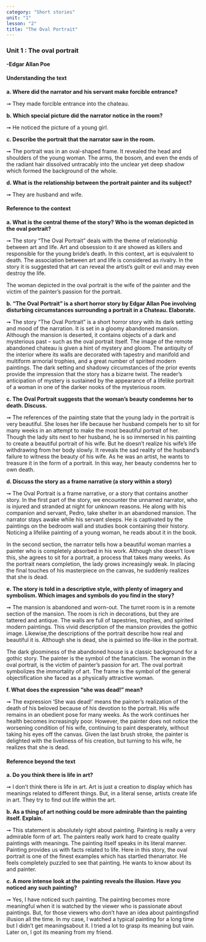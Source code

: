```yaml
---
category: "Short stories"
unit: "1"
lesson: "2"
title: "The Oval Portrait"
---
```

### Unit 1 : The oval portrait

**-Edgar Allan Poe**

#### Understanding the text

**a. Where did the narrator and his servant make forcible entrance?**

&#x279E; They made forcible entrance into the chateau.

**b. Which special picture did the narrator notice in the room?**

&#x279E;  He noticed the picture of a young girl.

**c. Describe the portrait that the narrator saw in the room.**

&#x279E; The portrait was in an oval-shaped frame. It revealed the head and shoulders of the young woman. The arms, the bosom, and even the ends of the radiant hair dissolved untracably into the unclear yet deep shadow which formed the background of the whole.

**d. What is the relationship between the portrait painter and its subject?**

&#x279E; They are husband and wife.

####  Reference to the context

**a. What is the central theme of the story? Who is the woman depicted in the oval portrait?**

&#x279E; The story “The Oval Portrait” deals with the theme of relationship between art and life. Art and obsession to it are showed as killers and  responsible for the young bride’s death. In this context, art is equivalent to death. The association between art and life is considered as rivalry. In the story it is suggested that art can reveal the artist’s guilt or evil and may even destroy the life.

The woman depicted in the oval portrait is the wife of the painter and the victim of the painter’s passion for the portrait.

**b. “The Oval Portrait” is a short horror story by Edgar Allan Poe involving disturbing circumstances surrounding a portrait in a Chateau. Elaborate.**

&#x279E; The story “The Oval Portrait” is a short horror story with its dark setting and mood of the narration. It is set in a gloomy abandoned mansion. Although the mansion is deserted, it contains objects of a dark and mysterious past – such as the oval portrait itself. The image of the remote abandoned chateau is given a hint of mystery and gloom. The antiquity of the interior where its walls are decorated with tapestry and manifold and multiform armorial trophies, and a great number of spirited modern paintings. The dark setting and shadowy circumstances of the prior events provide the impression that the story has a bizarre twist. The reader’s anticipation of mystery is sustained by the appearance of a lifelike portrait of a woman in one of the darker nooks of the mysterious room.

**c. The Oval Portrait suggests that the woman’s beauty condemns her to death. Discuss.**

&#x279E; The references of the painting state that the young lady in the portrait is very beautiful. She loses her life because her husband compels her to sit for many weeks in an attempt to make the most beautiful portrait of her. Though the lady sits next to her husband, he is so immersed in his painting to create a beautiful portrait of his wife. But he doesn’t realize his wife’s life withdrawing from her body slowly. It reveals the sad reality of the husband’s failure to witness the beauty of his wife. As he was an artist, he wants to treasure it in the form of a portrait. In this way, her beauty condemns her to own death.

**d. Discuss the story as a frame narrative (a story within a story)**

&#x279E; The Oval Portrait is a frame narrative, or a story that contains another story. In the first part of the story, we encounter the unnamed narrator, who is injured and stranded at night for unknown reasons. He along with his companion and servant, Pedro, take shelter in an abandoned mansion. The narrator stays awake while his servant sleeps. He is captivated by the paintings on the bedroom wall and studies  book containing their history. Noticing a lifelike painting of a young woman, he reads about it in the book.

In the second section, the narrator tells how a beautiful woman marries a painter who is completely absorbed in his work. Although she doesn’t love this, she agrees to sit for a portrait, a process that takes many weeks. As the portrait nears completion, the lady grows increasingly weak. In placing the final touches of his masterpiece on the canvas, he suddenly realizes that she is dead.

**e. The story is told in a descriptive style, with plenty of imagery and symbolism. Which images and symbols do you find in the story?**

&#x279E; The mansion is abandoned and worn-out. The turret room is in a remote section of the mansion. The room is rich in decorations, but they are tattered and antique. The walls are full of tapestries, trophies, and spirited modern paintings. This vivid description of the mansion provides the gothic image. Likewise,the descriptions of the portrait describe how real and beautiful it is. Although she is dead, she is painted so life-like in the portrait.

The dark gloominess of the abandoned house is a classic background for a gothic story. The painter is the symbol of the fanaticism. The woman in the oval portrait, is the victim of painter’s passion for art. The oval portrait symbolizes the immortality of art. The frame is the symbol of the general objectification she faced as a physically attractive woman.

**f. What does the expression “she was dead!” mean?**

&#x279E; The expression ‘She was dead!’ means the painter’s realization of the death of his beloved because of his devotion to the portrait. His wife remains in an obedient pose for many weeks. As the work continues her health becomes increasingly poor. However, the painter does not notice the worsening condition of his wife, continuing to paint desperately, without taking his eyes off the canvas. Given the last brush stroke, the painter is delighted with the liveliness of his creation, but turning to his wife, he realizes that she is dead.


#### Reference beyond the text

**a. Do you think there is life in art?**


&#x279E;  I don’t think there is life in art. Art is just a creation to display which has meanings related to different things. But, in a literal sense, artists create life in art. They try to find out life within the art.

**b. As a thing of art nothing could be more admirable than the painting itself. Explain.**


&#x279E; This statement is absolutely right about painting. Painting is really a very admirable form of art. The painters really work hard to create quality paintings with meanings. The painting itself speaks in its literal manner. Painting provides us with facts related to life. Here in this story, the oval portrait is one of the finest examples which has startled thenarrator. He feels completely puzzled to see that painting. He wants to know about its and painter.

**c. A more intense look at the painting reveals the illusion. Have you noticed any such painting?**

&#x279E; Yes, I have noticed such painting. The painting becomes more meaningful when it is watched by the viewer who is passionate about paintings. But, for those viewers who don’t have an idea about paintingsfind illusion all the time. In my case, I watched a typical painting for a long time but I didn’t get meaningsabout it. I tried a lot to grasp its meaning but vain. Later on, I got its meaning from my friend.










